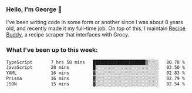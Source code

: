 ### Hello, I'm George 👋

I've been writing code in some form or another since I was about 8 years old, and recently made it my full-time job. On top of this, I maintain [Recipe Buddy](https://github.com/georgegebbett/recipe-buddy), a recipe scraper that interfaces with Grocy.  

<!--
**georgegebbett/georgegebbett** is a ✨ _special_ ✨ repository because its `README.md` (this file) appears on your GitHub profile.

Here are some ideas to get you started:

- 🔭 I’m currently working on ...
- 🌱 I’m currently learning ...
- 👯 I’m looking to collaborate on ...
- 🤔 I’m looking for help with ...
- 💬 Ask me about ...
- 📫 How to reach me: ...
- 😄 Pronouns: ...
- ⚡ Fun fact: ...
-->

### What I've been up to this week:
<!--START_SECTION:waka-->

```txt
TypeScript       7 hrs 58 mins   ████████████████████▒░░░░   80.78 %
JavaScript       20 mins         █░░░░░░░░░░░░░░░░░░░░░░░░   03.50 %
YAML             16 mins         ▓░░░░░░░░░░░░░░░░░░░░░░░░   02.83 %
Prisma           16 mins         ▓░░░░░░░░░░░░░░░░░░░░░░░░   02.79 %
JSON             15 mins         ▓░░░░░░░░░░░░░░░░░░░░░░░░   02.54 %
```

<!--END_SECTION:waka-->
